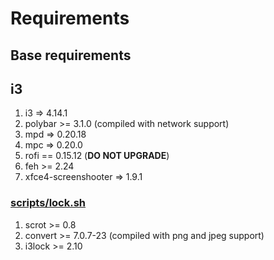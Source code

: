 # Requirements


## Base requirements



## i3

1. i3 => 4.14.1
1. polybar >= 3.1.0 (compiled with network support)
1. mpd => 0.20.18
1. mpc => 0.20.0
1. rofi == 0.15.12 (**DO NOT UPGRADE**)
1. feh >= 2.24
1. xfce4-screenshooter => 1.9.1


### [scripts/lock.sh](scripts/lock.sh)
1. scrot >= 0.8
1. convert >= 7.0.7-23 (compiled with png and jpeg support)
1. i3lock >= 2.10


